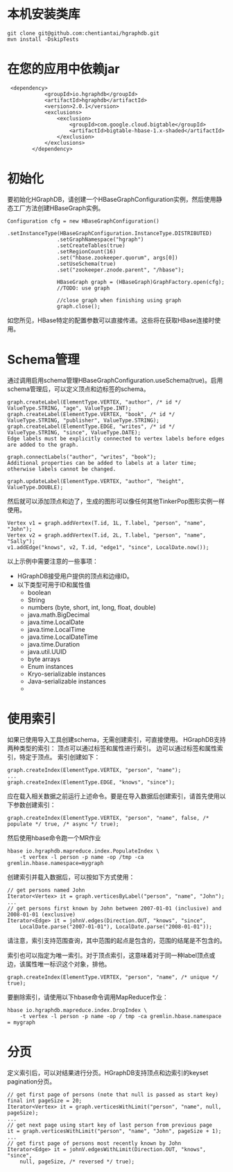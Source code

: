 # 本机安装类库
```
git clone git@github.com:chentiantai/hgraphdb.git
mvn install -DskipTests 
```
# 在您的应用中依赖jar

```
 <dependency>
            <groupId>io.hgraphdb</groupId>
            <artifactId>hgraphdb</artifactId>
            <version>2.0.1</version>
            <exclusions>
                <exclusion>
                    <groupId>com.google.cloud.bigtable</groupId>
                    <artifactId>bigtable-hbase-1.x-shaded</artifactId>
                </exclusion>
            </exclusions>
        </dependency>
```
# 初始化
要初始化HGraphDB，请创建一个HBaseGraphConfiguration实例，然后使用静态工厂方法创建HBaseGraph实例。

```
Configuration cfg = new HBaseGraphConfiguration()
           .setInstanceType(HBaseGraphConfiguration.InstanceType.DISTRIBUTED)
                .setGraphNamespace("hgraph")
                .setCreateTables(true)
                .setRegionCount(16)
                .set("hbase.zookeeper.quorum", args[0])
                .setUseSchema(true)
                .set("zookeeper.znode.parent", "/hbase");
			
				HBaseGraph graph = (HBaseGraph)GraphFactory.open(cfg);
				//TODO: use graph
				
				//close graph when finishing using graph
				graph.close();

```
如您所见，HBase特定的配置参数可以直接传递。这些将在获取HBase连接时使用。


# Schema管理
通过调用启用schema管理HBaseGraphConfiguration.useSchema(true)。启用schema管理后，可以定义顶点和边标签的schema。
```
graph.createLabel(ElementType.VERTEX, "author", /* id */ ValueType.STRING, "age", ValueType.INT);
graph.createLabel(ElementType.VERTEX, "book", /* id */ ValueType.STRING, "publisher", ValueType.STRING);
graph.createLabel(ElementType.EDGE, "writes", /* id */ ValueType.STRING, "since", ValueType.DATE);   
Edge labels must be explicitly connected to vertex labels before edges are added to the graph.

graph.connectLabels("author", "writes", "book"); 
Additional properties can be added to labels at a later time; otherwise labels cannot be changed.

graph.updateLabel(ElementType.VERTEX, "author", "height", ValueType.DOUBLE);
```
然后就可以添加顶点和边了，生成的图形可以像任何其他TinkerPop图形实例一样使用。
```
Vertex v1 = graph.addVertex(T.id, 1L, T.label, "person", "name", "John");
Vertex v2 = graph.addVertex(T.id, 2L, T.label, "person", "name", "Sally");
v1.addEdge("knows", v2, T.id, "edge1", "since", LocalDate.now());
```
以上示例中需要注意的一些事项：
* HGraphDB接受用户提供的顶点和边缘ID。
* 以下类型可用于ID和属性值
	* boolean
	* String
	* numbers (byte, short, int, long, float, double)
	* java.math.BigDecimal
	* java.time.LocalDate
	* java.time.LocalTime
	* java.time.LocalDateTime
	* java.time.Duration
	* java.util.UUID
	* byte arrays
	* Enum instances
	* Kryo-serializable instances
	* Java-serializable instances
	* 

# 使用索引
如果已使用导入工具创建schema，无需创建索引，可直接使用。
HGraphDB支持两种类型的索引：
顶点可以通过标签和属性进行索引。
边可以通过标签和属性索引，特定于顶点。
索引创建如下：
```
graph.createIndex(ElementType.VERTEX, "person", "name");
...
graph.createIndex(ElementType.EDGE, "knows", "since");
```

应在载入相关数据之前运行上述命令。要是在导入数据后创建索引，请首先使用以下参数创建索引：
```
graph.createIndex(ElementType.VERTEX, "person", "name", false, /* populate */ true, /* async */ true);
```
然后使用hbase命令跑一个MR作业
```
hbase io.hgraphdb.mapreduce.index.PopulateIndex \
    -t vertex -l person -p name -op /tmp -ca gremlin.hbase.namespace=mygraph
```
创建索引并载入数据后，可以按如下方式使用：
```
// get persons named John
Iterator<Vertex> it = graph.verticesByLabel("person", "name", "John");
...
// get persons first known by John between 2007-01-01 (inclusive) and 2008-01-01 (exclusive)
Iterator<Edge> it = johnV.edges(Direction.OUT, "knows", "since", 
    LocalDate.parse("2007-01-01"), LocalDate.parse("2008-01-01"));
```
请注意，索引支持范围查询，其中范围的起点是包含的，范围的结尾是不包含的。

索引也可以指定为唯一索引。对于顶点索引，这意味着对于同一种label顶点或边，该属性唯一标识这个对象，排他。

```
graph.createIndex(ElementType.VERTEX, "person", "name", /* unique */ true);
```
要删除索引，请使用以下hbase命令调用MapReduce作业：
```
hbase io.hgraphdb.mapreduce.index.DropIndex \
    -t vertex -l person -p name -op / tmp -ca gremlin.hbase.namespace = mygraph
```

# 分页
定义索引后，可以对结果进行分页。HGraphDB支持顶点和边索引的keyset pagination分页。

```
// get first page of persons (note that null is passed as start key)
final int pageSize = 20;
Iterator<Vertex> it = graph.verticesWithLimit("person", "name", null, pageSize);
...
// get next page using start key of last person from previous page
it = graph.verticesWithLimit("person", "name", "John", pageSize + 1);
...
// get first page of persons most recently known by John
Iterator<Edge> it = johnV.edgesWithLimit(Direction.OUT, "knows", "since", 
    null, pageSize, /* reversed */ true);
```
